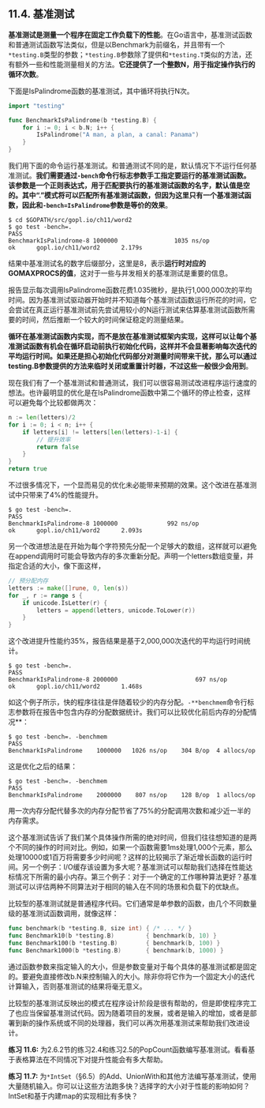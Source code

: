 ## 11.4. 基准测试

**基准测试是测量一个程序在固定工作负载下的性能**。在Go语言中，基准测试函数和普通测试函数写法类似，但是以Benchmark为前缀名，并且带有一个`*testing.B`类型的参数；`*testing.B`参数除了提供和`*testing.T`类似的方法，还有额外一些和性能测量相关的方法。**它还提供了一个整数N，用于指定操作执行的循环次数**。

下面是IsPalindrome函数的基准测试，其中循环将执行N次。

```Go
import "testing"

func BenchmarkIsPalindrome(b *testing.B) {
	for i := 0; i < b.N; i++ {
		IsPalindrome("A man, a plan, a canal: Panama")
	}
}
```

我们用下面的命令运行基准测试。和普通测试不同的是，默认情况下不运行任何基准测试。**我们需要通过`-bench`命令行标志参数手工指定要运行的基准测试函数。该参数是一个正则表达式，用于匹配要执行的基准测试函数的名字，默认值是空的。其中“.”模式将可以匹配所有基准测试函数，但因为这里只有一个基准测试函数，因此和`-bench=IsPalindrome`参数是等价的效果**。

```
$ cd $GOPATH/src/gopl.io/ch11/word2
$ go test -bench=.
PASS
BenchmarkIsPalindrome-8 1000000                1035 ns/op
ok      gopl.io/ch11/word2      2.179s
```

结果中基准测试名的数字后缀部分，这里是8，表示**运行时对应的GOMAXPROCS的值**，这对于一些与并发相关的基准测试是重要的信息。

报告显示每次调用IsPalindrome函数花费1.035微秒，是执行1,000,000次的平均时间。因为基准测试驱动器开始时并不知道每个基准测试函数运行所花的时间，它会尝试在真正运行基准测试前先尝试用较小的N运行测试来估算基准测试函数所需要的时间，然后推断一个较大的时间保证稳定的测量结果。

**循环在基准测试函数内实现，而不是放在基准测试框架内实现，这样可以让每个基准测试函数有机会在循环启动前执行初始化代码，这样并不会显著影响每次迭代的平均运行时间。如果还是担心初始化代码部分对测量时间带来干扰，那么可以通过testing.B参数提供的方法来临时关闭或重置计时器，不过这些一般很少会用到**。

现在我们有了一个基准测试和普通测试，我们可以很容易测试改进程序运行速度的想法。也许最明显的优化是在IsPalindrome函数中第二个循环的停止检查，这样可以避免每个比较都做两次：

```Go
n := len(letters)/2
for i := 0; i < n; i++ {
	if letters[i] != letters[len(letters)-1-i] {
		// 提升效率
		return false
	}
}
return true
```

不过很多情况下，一个显而易见的优化未必能带来预期的效果。这个改进在基准测试中只带来了4%的性能提升。

```
$ go test -bench=.
PASS
BenchmarkIsPalindrome-8 1000000              992 ns/op
ok      gopl.io/ch11/word2      2.093s
```

另一个改进想法是在开始为每个字符预先分配一个足够大的数组，这样就可以避免在append调用时可能会导致内存的多次重新分配。声明一个letters数组变量，并指定合适的大小，像下面这样，

```Go
// 预分配内存 
letters := make([]rune, 0, len(s))
for _, r := range s {
	if unicode.IsLetter(r) {
		letters = append(letters, unicode.ToLower(r))
	}
}
```

这个改进提升性能约35%，报告结果是基于2,000,000次迭代的平均运行时间统计。

```
$ go test -bench=.
PASS
BenchmarkIsPalindrome-8 2000000                      697 ns/op
ok      gopl.io/ch11/word2      1.468s
```

如这个例子所示，快的程序往往是伴随着较少的内存分配。`-**benchmem`命令行标志参数将在报告中包含内存的分配数据统计。我们可以比较优化前后内存的分配情况**：

```
$ go test -bench=. -benchmem
PASS
BenchmarkIsPalindrome    1000000   1026 ns/op    304 B/op  4 allocs/op
```

这是优化之后的结果：

```
$ go test -bench=. -benchmem
PASS
BenchmarkIsPalindrome    2000000    807 ns/op    128 B/op  1 allocs/op
```

用一次内存分配代替多次的内存分配节省了75%的分配调用次数和减少近一半的内存需求。

这个基准测试告诉了我们某个具体操作所需的绝对时间，但我们往往想知道的是两个不同的操作的时间对比。例如，如果一个函数需要1ms处理1,000个元素，那么处理10000或1百万将需要多少时间呢？这样的比较揭示了渐近增长函数的运行时间。另一个例子：I/O缓存该设置为多大呢？基准测试可以帮助我们选择在性能达标情况下所需的最小内存。第三个例子：对于一个确定的工作哪种算法更好？基准测试可以评估两种不同算法对于相同的输入在不同的场景和负载下的优缺点。

比较型的基准测试就是普通程序代码。它们通常是单参数的函数，由几个不同数量级的基准测试函数调用，就像这样：

```Go
func benchmark(b *testing.B, size int) { /* ... */ }
func Benchmark10(b *testing.B)         { benchmark(b, 10) }
func Benchmark100(b *testing.B)        { benchmark(b, 100) }
func Benchmark1000(b *testing.B)       { benchmark(b, 1000) }
```

通过函数参数来指定输入的大小，但是参数变量对于每个具体的基准测试都是固定的。要避免直接修改b.N来控制输入的大小。除非你将它作为一个固定大小的迭代计算输入，否则基准测试的结果将毫无意义。

比较型的基准测试反映出的模式在程序设计阶段是很有帮助的，但是即使程序完工了也应当保留基准测试代码。因为随着项目的发展，或者是输入的增加，或者是部署到新的操作系统或不同的处理器，我们可以再次用基准测试来帮助我们改进设计。

**练习 11.6:** 为2.6.2节的练习2.4和练习2.5的PopCount函数编写基准测试。看看基于表格算法在不同情况下对提升性能会有多大帮助。

**练习 11.7:** 为`*IntSet`（§6.5）的Add、UnionWith和其他方法编写基准测试，使用大量随机输入。你可以让这些方法跑多快？选择字的大小对于性能的影响如何？IntSet和基于内建map的实现相比有多快？




<!--stackedit_data:
eyJoaXN0b3J5IjpbNDM2NzcyNjY5LC05NDY1NTY4OTEsLTU0OD
M5Mjk4N119
-->